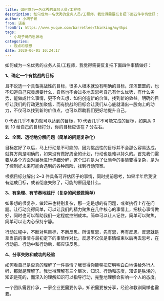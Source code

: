 ```yaml
---
title: 如何成为一名优秀的业务人员/工程师
description: 如何成为一名优秀的业务人员/工程师，我觉得需要反复把下面四件事情做好：1、确定一个有挑战的目标且不说选一个具备挑战性的目标，很多人根本就没有明确的目标，浑浑噩噩的，也不知道自己究竟想要什么，自然也不会过多地去思考自己有什么优势，有什么劣势，能做成什么事情，更不会去想，如何创造新的价值，找到新的...
author: 小胡子哥
from: 语雀
fromUrl: https://www.yuque.com/barretlee/thinking/my4hps
tags:
  - 小胡子哥的思源地
categories:
  - 观点和感想
date: 2020-06-01 10:24:17
---
```


如何成为一名优秀的业务人员/工程师，我觉得需要反复把下面四件事情做好：


**1、确定一个有挑战的目标**


且不说选一个具备挑战性的目标，很多人根本就没有明确的目标，浑浑噩噩的，也不知道自己究竟想要什么，自然也不会过多地去思考自己有什么优势，有什么劣势，能做成什么事情，更不会去想，如何创造新的价值，找到新的效益。明确的目标让我们的行动更加聚焦，而有挑战的目标会让我们从心底就涌出一股向上的动力，不仅可以找到新的价值点，也可以帮助我们更好地提升自己。


0 代表几乎不用力就可以达到的目标，10 代表几乎不可能完成的目标，如果从 0 到 10 给自己的目标打分，你的目标应该在 7 分左右。


**2、全面、透彻地分解问题（简单的问题复杂化）**


目标定好了以后，马上行动是不可能的，因为挑战性的目标并不会那么容易达成，就算方向是明确的，如果没有做好周全的计划，行动也是难以持久的。首先我们需要从各个方面对目标进行详细分解，这个过程是为了让简单的事情变得复杂，是为了控制好未来可能会遇到的各种风险，找到行动预案。


根据目标分解出 2~3 件具备可评估因子的事情，同时提前思考，如果半年后我没有达成目标，或者彻底失败了，可能的原因是什么。


**3、有条理、有节奏地践行（复杂的问题做简单）**


如果想的很复杂，做起来也特别复杂，那一定是想的有问题，或者执行上存在问题。让行动变得简单，可以让我们的精力聚焦在几件核心的事情上，把核心事情做好，同时也可以帮助我们一定程度控制成本。简单可以让人记住，简单可以聚焦，简单可以让内心保持宁静。


行动过程中，不断对焦目标，不断反思。所谓反思，先有思，再有反思。反思就是拿当前的事情与最初定下的事情作对比，反思不仅仅是事情结束以后再去思考，在行动前、行动中和行动后，都应该反思。


**4、分享失败和成功的经验**


如何看自己是否真的理解了一件事情？我觉得你能够把它明明白白地讲给外行人听，那就是理解了。我觉得理解有三个层次，知识、行动和态度，知识是肤浅的，知识是死的，而深入的理解知识可以指导行动，完整地理解会影响一个人的态度。


一个团队需要传承，一家企业更需要传承，知识需要被分享，经验和教训同样也需要。
